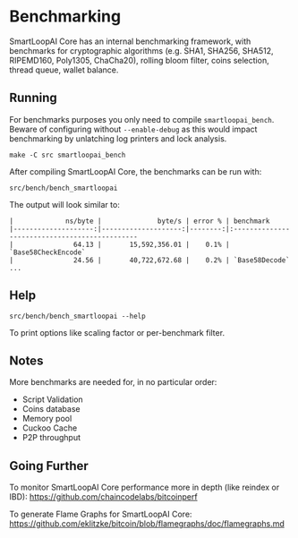 Benchmarking
============

SmartLoopAI Core has an internal benchmarking framework, with benchmarks
for cryptographic algorithms (e.g. SHA1, SHA256, SHA512, RIPEMD160, Poly1305, ChaCha20), rolling bloom filter, coins selection,
thread queue, wallet balance.

Running
---------------------

For benchmarks purposes you only need to compile `smartloopai_bench`. Beware of configuring without `--enable-debug` as this would impact
benchmarking by unlatching log printers and lock analysis.

    make -C src smartloopai_bench

After compiling SmartLoopAI Core, the benchmarks can be run with:

    src/bench/bench_smartloopai

The output will look similar to:
```
|             ns/byte |              byte/s | error % | benchmark
|--------------------:|--------------------:|--------:|:----------------------------------------------
|               64.13 |       15,592,356.01 |    0.1% | `Base58CheckEncode`
|               24.56 |       40,722,672.68 |    0.2% | `Base58Decode`
...
```

Help
---------------------

    src/bench/bench_smartloopai --help

To print options like scaling factor or per-benchmark filter.

Notes
---------------------
More benchmarks are needed for, in no particular order:
- Script Validation
- Coins database
- Memory pool
- Cuckoo Cache
- P2P throughput

Going Further
--------------------

To monitor SmartLoopAI Core performance more in depth (like reindex or IBD): https://github.com/chaincodelabs/bitcoinperf

To generate Flame Graphs for SmartLoopAI Core: https://github.com/eklitzke/bitcoin/blob/flamegraphs/doc/flamegraphs.md
